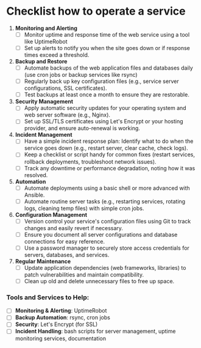 # Checklist how to operate a service
1. **Monitoring and Alerting**
   - [ ] Monitor uptime and response time of the web service using a tool like UptimeRobot
   - [ ] Set up alerts to notify you when the site goes down or if response times exceed a threshold.

2. **Backup and Restore**
   - [ ] Automate backups of the web application files and databases daily (use cron jobs or backup services like rsync)
   - [ ] Regularly back up key configuration files (e.g., service server configurations, SSL certificates).
   - [ ] Test backups at least once a month to ensure they are restorable.

3. **Security Management**
   - [ ] Apply automatic security updates for your operating system and web server software (e.g., Nginx).
   - [ ] Set up SSL/TLS certificates using Let's Encrypt or your hosting provider, and ensure auto-renewal is working.

4. **Incident Management**
   - [ ] Have a simple incident response plan: Identify what to do when the service goes down (e.g., restart server, clear cache, check logs).
   - [ ] Keep a checklist or script handy for common fixes (restart services, rollback deployments, troubleshoot network issues).
   - [ ] Track any downtime or performance degradation, noting how it was resolved.

5. **Automation**
   - [ ] Automate deployments using a basic shell or more advanced with Ansible.
   - [ ] Automate routine server tasks (e.g., restarting services, rotating logs, cleaning temp files) with simple cron jobs.

6. **Configuration Management**
   - [ ] Version control your service's configuration files using Git to track changes and easily revert if necessary.
   - [ ] Ensure you document all server configurations and database connections for easy reference.
   - [ ] Use a password manager to securely store access credentials for servers, databases, and services.

7. **Regular Maintenance**
   - [ ] Update application dependencies (web frameworks, libraries) to patch vulnerabilities and maintain compatibility.
   - [ ] Clean up old and delete unnecessary files to free up space.

### Tools and Services to Help:
- [ ] **Monitoring & Alerting**: UptimeRobot
- [ ] **Backup Automation**: rsync, cron jobs
- [ ] **Security**: Let's Encrypt (for SSL)
- [ ] **Incident Handling**: bash scripts for server management, uptime monitoring services, documentation
